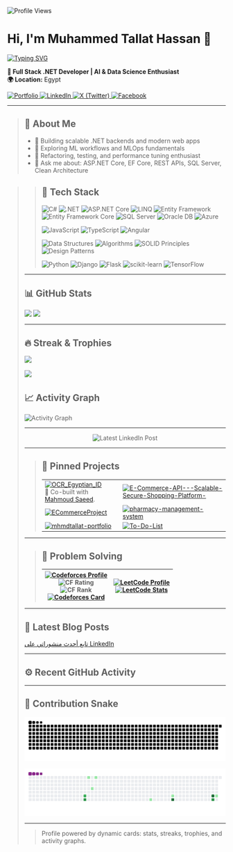![Profile Views](https://komarev.com/ghpvc/?username=MhmdTalat&color=0e75b6&style=flat)

# Hi, I'm Muhammed Tallat Hassan 👋

[![Typing SVG](https://readme-typing-svg.demolab.com?font=Fira+Code&pause=1500&color=1AD1FF&center=true&vCenter=true&width=600&lines=Full+Stack+.NET+Developer;AI+%26+Data+Science+Enthusiast;Always+learning+and+improving+myself&v=2)](https://git.io/typing-svg)

**🎯 Full Stack .NET Developer | AI & Data Science Enthusiast**  
**🌍 Location:** Egypt

<p align="left">
  <a href="https://mhmdtallat-portfolio.web.app/">
    <img src="https://img.shields.io/badge/Portfolio-181717?style=for-the-badge&logo=github&logoColor=white" alt="Portfolio"/>
  </a>
  <a href="https://www.linkedin.com/in/muhammed-tallat-a440881b7">
    <img src="https://img.shields.io/badge/LinkedIn-004182?style=for-the-badge&logo=linkedin&logoColor=white" alt="LinkedIn"/>
  </a>
  <a href="https://twitter.com/MHMD_TAL3AT">
    <img src="https://img.shields.io/badge/X-1A1A1A?style=for-the-badge&logo=x&logoColor=white" alt="X (Twitter)"/>
  </a>
  <a href="https://www.facebook.com/mohamed.Tallat.104203">
    <img src="https://img.shields.io/badge/Facebook-195AB6?style=for-the-badge&logo=facebook&logoColor=white" alt="Facebook"/>
  </a>
</p>


---

<blockquote>

## 🙋 About Me
- 🔭 Building scalable .NET backends and modern web apps  
- 🤖 Exploring ML workflows and MLOps fundamentals  
- 🧪 Refactoring, testing, and performance tuning enthusiast  
- 💬 Ask me about: ASP.NET Core, EF Core, REST APIs, SQL Server, Clean Architecture

</blockquote>
<blockquote>

 

<blockquote>

## 🧰 Tech Stack

![C#](https://img.shields.io/badge/C%23-239120?style=flat&logo=csharp&logoColor=white)
![.NET](https://img.shields.io/badge/.NET-512BD4?style=flat&logo=dotnet&logoColor=white)
![ASP.NET Core](https://img.shields.io/badge/ASP.NET%20Core-5C2D91?style=flat&logo=dotnet&logoColor=white)
![LINQ](https://img.shields.io/badge/LINQ-512BD4?style=flat&logo=dotnet&logoColor=white)
![Entity Framework](https://img.shields.io/badge/Entity%20Framework-512BD4?style=flat&logo=dotnet&logoColor=white)
![Entity Framework Core](https://img.shields.io/badge/EF%20Core-512BD4?style=flat&logo=dotnet&logoColor=white)
![SQL Server](https://img.shields.io/badge/SQL%20Server-CC2927?style=flat&logo=microsoftsqlserver&logoColor=white)
![Oracle DB](https://img.shields.io/badge/Oracle%20DB-F80000?style=flat&logo=oracle&logoColor=white)
![Azure](https://img.shields.io/badge/Azure-0078D4?style=flat&logo=microsoftazure&logoColor=white)

![JavaScript](https://img.shields.io/badge/JavaScript-F7DF1E?style=flat&logo=javascript&logoColor=222)
![TypeScript](https://img.shields.io/badge/TypeScript-3178C6?style=flat&logo=typescript&logoColor=white)
![Angular](https://img.shields.io/badge/Angular-DD0031?style=flat&logo=angular&logoColor=white)

![Data Structures](https://img.shields.io/badge/Data%20Structures-0A66C2?style=flat&logoColor=white)
![Algorithms](https://img.shields.io/badge/Algorithms-0A66C2?style=flat&logoColor=white)
![SOLID Principles](https://img.shields.io/badge/SOLID%20Principles-1ABC9C?style=flat&logoColor=white)
![Design Patterns](https://img.shields.io/badge/Design%20Patterns-2C3E50?style=flat&logoColor=white)

![Python](https://img.shields.io/badge/Python-3776AB?style=flat&logo=python&logoColor=white)
![Django](https://img.shields.io/badge/Django-092E20?style=flat&logo=django&logoColor=white)
![Flask](https://img.shields.io/badge/Flask-000000?style=flat&logo=flask&logoColor=white)
![scikit-learn](https://img.shields.io/badge/scikit--learn-F7931E?style=flat&logo=scikitlearn&logoColor=white)
![TensorFlow](https://img.shields.io/badge/TensorFlow-FF6F00?style=flat&logo=tensorflow&logoColor=white)

</blockquote>

---

## 📊 GitHub Stats

<p align="left">
  <img height="160" src="https://github-readme-stats.vercel.app/api?username=MhmdTalat&show_icons=true&theme=tokyonight&hide_border=true" />
  <img height="160" src="https://github-readme-stats.vercel.app/api/top-langs/?username=MhmdTalat&layout=compact&theme=tokyonight&hide_border=true" />
</p>

---

## 🔥 Streak & Trophies

<p align="left">
  <img height="160" src="https://streak-stats.demolab.com?user=MhmdTalat&theme=tokyonight&hide_border=true" />
</p>
<p align="left">
  <img src="https://github-profile-trophy.vercel.app/?username=MhmdTalat&theme=onedark&no-frame=true&column=7" />
</p>

## 📈 Activity Graph

![Activity Graph](https://github-readme-activity-graph.vercel.app/graph?username=MhmdTalat&theme=tokyo-night&hide_border=true)

---

<!-- صورة منشور LinkedIn أو أي منشور عام -->
<p align="center">
  <img src="https://your-image-url.com/post_image.jpg" alt="Latest LinkedIn Post" width="500"/>
</p>

---


<blockquote>

## 📌 Pinned Projects

|                                  |                                  |
|----------------------------------|----------------------------------|
| [![OCR_Egyptian_ID](https://github-readme-stats.vercel.app/api/pin/?username=mahmoud6171&repo=OCR_Egyptian_ID&theme=tokyonight)](https://github.com/mahmoud6171/OCR_Egyptian_ID) <br> 🤝 Co-built with [Mahmoud Saeed](https://github.com/mahmoud6171). | [![E-Commerce-API---Scalable-Secure-Shopping-Platform-](https://github-readme-stats.vercel.app/api/pin/?username=MhmdTalat&repo=E-Commerce-API---Scalable-Secure-Shopping-Platform-&theme=tokyonight)](https://github.com/MhmdTalat/E-Commerce-API---Scalable-Secure-Shopping-Platform-) |
| [![ECommerceProject](https://github-readme-stats.vercel.app/api/pin/?username=MhmdTalat&repo=ECommerceProject&theme=tokyonight)](https://github.com/MhmdTalat/ECommerceProject) | [![pharmacy-management-system](https://github-readme-stats.vercel.app/api/pin/?username=MhmdTalat&repo=pharmacy-management-system&theme=tokyonight)](https://github.com/MhmdTalat/pharmacy-management-system) |
| [![mhmdtallat-portfolio](https://github-readme-stats.vercel.app/api/pin/?username=MhmdTalat&repo=mhmdtallat-portfolio&theme=tokyonight)](https://github.com/MhmdTalat/mhmdtallat-portfolio) | [![To-Do-List](https://github-readme-stats.vercel.app/api/pin/?username=MhmdTalat&repo=To-Do-List&theme=tokyonight)](https://github.com/MhmdTalat/To-Do-List) |

</blockquote>


---

<blockquote>

## 🧩 Problem Solving

| [![Codeforces Profile](https://img.shields.io/badge/Codeforces-Profile-1F8ACB?style=flat&logo=codeforces&logoColor=white)](https://codeforces.com/profile/moohameed) <br> ![CF Rating](https://img.shields.io/badge/dynamic/json?cacheSeconds=300&url=<https://codeforces.com/api/user.info%3Fhandles%3Dmoohameed&query=$.result>[0].rating&label=Codeforces%20Rating&logo=codeforces&color=1F8ACB&v=2) <br> ![CF Rank](https://img.shields.io/badge/dynamic/json?cacheSeconds=300&url=<https://codeforces.com/api/user.info%3Fhandles%3Dmoohameed&query=$.result>[0].rank&label=Codeforces%20Rank&logo=codeforces&color=1F8ACB&v=2) <br> [![Codeforces Card](https://codeforces-readme-stats.vercel.app/api/card?username=moohameed&theme=tokyonight)](https://codeforces.com/profile/moohameed) | [![LeetCode Profile](https://img.shields.io/badge/LeetCode-Profile-FFA116?style=flat&logo=leetcode&logoColor=white)](https://leetcode.com/u/mhmd_Tal3at90/) <br> [![LeetCode Stats](https://leetcard.jacoblin.cool/mhmd_Tal3at90?theme=dark&font=Fira%20Code&ext=heatmap&border=0&v=2)](https://leetcode.com/u/mhmd_Tal3at90/) |
|:----------------------------------------------------------------------------------------------------------------------------------------------------------------------------------------------------------------------------------------------------------------------------------------------------------------------------------:|:--------------------------------------------------------------------------------------------------------------------------------------------:|

</blockquote>


---

## 📰 Latest Blog Posts
[تابع أحدث منشوراتي على LinkedIn](https://eg.linkedin.com/in/muhammed-tallat-a440881b7)
<!-- BLOG-POST-LIST:START -->
<!-- BLOG-POST-LIST:END -->


---

## ⚙️ Recent GitHub Activity
<!--START_SECTION:activity-->
<!--END_SECTION:activity-->

---

## 🐍 Contribution Snake

![GitHub Snake light](https://raw.githubusercontent.com/MhmdTalat/MhmdTalat/output/snake.svg#gh-light-mode-only)

![GitHub Snake animated GIF](https://raw.githubusercontent.com/MhmdTalat/MhmdTalat/output/snake.gif)

---

> Profile powered by dynamic cards: stats, streaks, trophies, and activity graphs.
